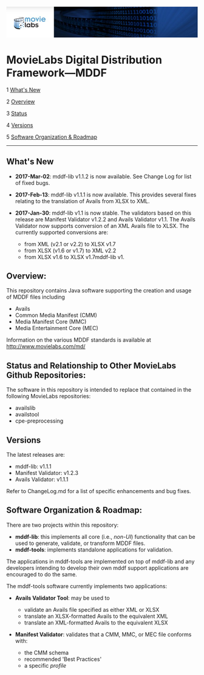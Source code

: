 ![screenshot1](mddf-tools/docs/users/md/manifest/validator/v1.1/images/MLabs_header.jpg)
# MovieLabs Digital Distribution Framework—MDDF

1 [What's New](#h_News)

2 [Overview](#h_Overview)

3 [Status](#h_Status)

4 [Versions](#h_Versions)

5 [Software Organization & Roadmap](#h_Roadmap)

---
## <a name="h_News">What's New</a>

* **2017-Mar-02**: mddf-lib v1.1.2 is now available. See Change Log for list of fixed bugs.

* **2017-Feb-13**: mddf-lib v1.1.1 is now available. This provides several fixes relating to the translation of Avails
from XLSX to XML. 

* **2017-Jan-30**: mddf-lib v1.1 is now stable. The validators based on this release are Manifest Validator v1.2.2 and 
Avails Validator v1.1. The Avails Validator now supports conversion of an XML Avails file to XLSX. The currently
supported conversions are:
  * from XML (v2.1 or v2.2) to XLSX v1.7
  * from XLSX (v1.6 or v1.7) to XML v2.2
  * from XLSX v1.6 to XLSX v1.7mddf-lib v1.

## <a name="h_Overview">Overview:</a>

This repository contains Java software supporting the creation and usage of MDDF files including

* Avails
* Common Media Manifest (CMM)
* Media Manifest Core (MMC)
* Media Entertainment Core (MEC)

Information on the various MDDF standards is available at <http://www.movielabs.com/md/>

## <a name="h_Status">Status and Relationship to Other MovieLabs Github Repositories:</a>

The software in this repository is intended to replace that contained in the following MovieLabs repositories:

* availslib
* availstool
* cpe-preprocessing

## <a name="h_Versions">Versions</a>

The latest releases are:

* mddf-lib: v1.1.1
* Manifest Validator: v1.2.3
* Avails Validator: v1.1.1

Refer to ChangeLog.md for a list of specific enhancements and bug fixes.

## <a name="h_Roadmap">Software Organization & Roadmap:</a>

There are two projects within this repository:

* __mddf-lib__: this implements all core (i.e., *non-UI*) functionality that can be used to generate, validate, or transform MDDF files.
* __mddf-tools__: implements standalone applications for validation.

The applications in mddf-tools are implemented on top of mddf-lib and any developers intending to develop their 
own mddf support applications are encouraged to do the same.

The mddf-tools software currently implements two applications:

   - **Avails Validator Tool**: may be used to
      - validate an Avails file specified as either XML or XLSX
      - translate an XLSX-formatted Avails to the equivalent XML
      - translate an XML-formatted Avails to the equivalent XLSX
   
   - **Manifest Validator**: validates that a CMM, MMC, or MEC file conforms with:
     - the CMM schema
     - recommended 'Best Practices'
     - a specific *profile*
      

